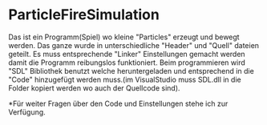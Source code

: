 # ParticleFireSimulation
Das ist ein Programm(Spiel) wo kleine "Particles" erzeugt und bewegt werden. Das ganze wurde in unterschiedliche "Header" und "Quell" dateien geteilt.
Es muss entsprechende "Linker" Einstellungen gemacht werden damit die Programm reibungslos funktioniert. Beim programmieren wird "SDL" Bibliothek benutzt welche heruntergeladen und entsprechend in die "Code" hinzugefügt werden muss.(im VisualStudio muss SDL.dll in die Folder kopiert werden wo auch der Quellcode sind).


*Für weiter Fragen über den Code und Einstellungen stehe ich zur Verfügung.
